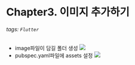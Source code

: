 Chapter3. 이미지 추가하기
===

###### tags: `Flutter`

- image파일이 담길 폴더 생성
    ![](https://i.imgur.com/tzxdNV8.png)
- pubspec.yaml파일에 assets 설정
    ![](https://i.imgur.com/xmnVqms.png)

